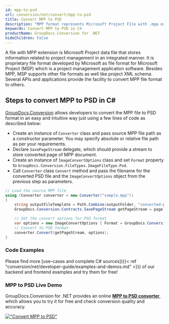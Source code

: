 ```yaml
---
id: mpp-to-psd
url: conversion/net/convert/mpp-to-psd
title: Convert MPP to PSD
description: "MPP format represents Microsoft Project File with .mpp extension. Learn how to convert MPP to PSD file programmatically in C# language using GroupDocs.Conversion for .NET library."
keywords: Convert MPP to PSD in C#
productName: GroupDocs.Conversion for .NET
hideChildren: False
---
```


A file with MPP extension is Microsoft Project data file that stores information related to project management in an integrated manner. It is proprietary file format developed by Microsoft as file format for Microsoft Project (MSP) which is a project management application software. Besides MPP, MSP supports other file formats as well like project XML schema. Several APIs and applications provide the facility to convert MPP file format to others.

## Steps to convert MPP to PSD in C#

[GroupDocs.Conversion](https://products.groupdocs.com/conversion/net) allows developers to convert the MPP file to PSD format in an easy and intuitive way just using a few lines of code as described below:

* Create an instance of `Converter` class and pass source MPP file path as a constructor parameter. You may specify absolute or relative file path as per your requirements. 
* Declare `SavePageStream` delegate, which should provide a stream to store converted page of MPP document.
* Create an instance of `ImageConvertOptions` class and set `Format` property to `GroupDocs.Conversion.FileTypes.ImageFileType.Psd`.
* Call `Converter` class `Convert` method and pass the filename for the converted PSD file and the `ImageConvertOptions` object from the previous step as parameters.

```csharp
// Load the source MPP file
using (Converter converter = new Converter("sample.mpp"))
{
    string outputFileTemplate = Path.Combine(outputFolder, "converted-page-{0}.psd");
    GroupDocs.Conversion.Contracts.SavePageStream getPageStream = page => new FileStream(string.Format(outputFileTemplate, page), FileMode.Create);

    // Set the convert options for PSD format
    var options = new ImageConvertOptions { Format = GroupDocs.Conversion.FileTypes.ImageFileType.Psd };   
    // Convert to PSD format
    converter.Convert(getPageStream, options);
}
```

### Code Examples

Please find more [use-cases and complete C# sources]({{< ref "conversion/net/developer-guide/examples-and-demos.md" >}}) of our backend and frontend examples and try them for free!

### MPP to PSD Live Demo

GroupDocs.Conversion for .NET provides an online [**MPP to PSD converter**](https://products.groupdocs.app/conversion/mpp-to-psd), which allows you to try it for free and check conversion quality and accuracy.

[!["Convert MPP to PSD"](conversion/net/images/convert-to-psd/convert-mpp-to-psd.png)](https://products.groupdocs.app/conversion/mpp-to-psd)